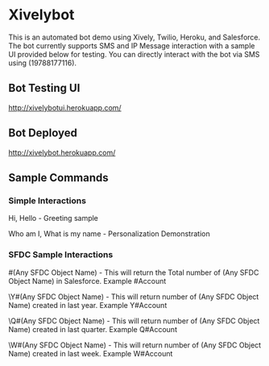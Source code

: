 # Xivelybot

This is an automated bot demo using Xively, Twilio, Heroku, and Salesforce.  The bot currently supports SMS and IP
Message interaction with a sample UI provided below for testing.  You can directly interact with the bot via SMS
using (19788177116).

## Bot Testing UI
http://xivelybotui.herokuapp.com/

## Bot Deployed
http://xivelybot.herokuapp.com/

## Sample Commands

### Simple Interactions
Hi, Hello - Greeting sample

Who am I, What is my name - Personalization Demonstration

### SFDC Sample Interactions
\#(Any SFDC Object Name) - This will return the Total number of (Any SFDC Object Name) in Salesforce. Example #Account

\Y#(Any SFDC Object Name) - This will return number of (Any SFDC Object Name) created in last year. Example Y#Account

\Q#(Any SFDC Object Name) - This will return number of (Any SFDC Object Name) created in last quarter. Example Q#Account

\W#(Any SFDC Object Name) - This will return number of (Any SFDC Object Name) created in last week. Example W#Account